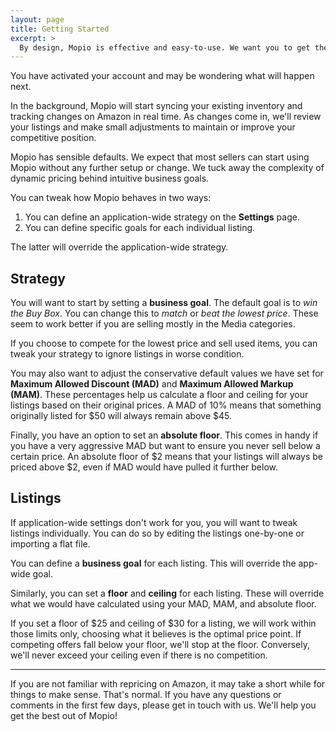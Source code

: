 ```yaml
---
layout: page
title: Getting Started
excerpt: >
  By design, Mopio is effective and easy-to-use. We want you to get the best out of the app from the moment you sign up.
---
```


You have activated your account and may be wondering what will happen next.

In the background, Mopio will start syncing your existing inventory and tracking changes on Amazon in real time. As changes come in, we'll review your listings and make small adjustments to maintain or improve your competitive position.

Mopio has sensible defaults. We expect that most sellers can start using Mopio without any further setup or change. We tuck away the complexity of dynamic pricing behind intuitive business goals.

You can tweak how Mopio behaves in two ways:

1. You can define an application-wide strategy on the **Settings** page.
2. You can define specific goals for each individual listing.

The latter will override the application-wide strategy.


## Strategy

You will want to start by setting a **business goal**. The default goal is to *win the Buy Box*. You can change this to *match* or *beat the lowest price*. These seem to work better if you are selling mostly in the Media categories.

If you choose to compete for the lowest price and sell used items, you can tweak your strategy to ignore listings in worse condition.

You may also want to adjust the conservative default values we have set for **Maximum Allowed Discount (MAD)** and **Maximum Allowed Markup (MAM)**. These percentages help us calculate a floor and ceiling for your listings based on their original prices. A MAD of 10% means that something originally listed for $50 will always remain above $45.

Finally, you have an option to set an **absolute floor**. This comes in handy if you have a very aggressive MAD but want to ensure you never sell below a certain price. An absolute floor of $2 means that your listings will always be priced above $2, even if MAD would have pulled it further below.

## Listings

If application-wide settings don't work for you, you will want to tweak listings individually. You can do so by editing the listings one-by-one or importing a flat file.

You can define a **business goal** for each listing. This will override the app-wide goal.

Similarly, you can set a **floor** and **ceiling** for each listing. These will override what we would have calculated using your MAD, MAM, and absolute floor.

If you set a floor of $25 and ceiling of $30 for a listing, we will work within those limits only, choosing what it believes is the optimal price point. If competing offers fall below your floor, we'll stop at the floor. Conversely, we'll never exceed your ceiling even if there is no competition.

***

If you are not familiar with repricing on Amazon, it may take a short while for things to make sense. That's normal. If you have any questions or comments in the first few days, please get in touch with us. We'll help you get the best out of Mopio!

